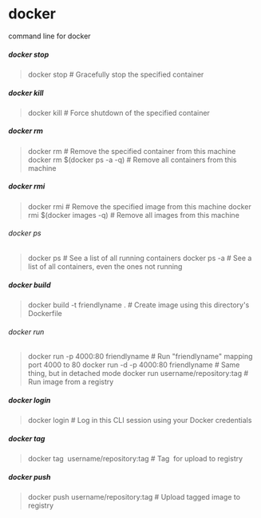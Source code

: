 # docker
command line for docker


##### docker stop
> docker stop <hash>                     # Gracefully stop the specified container


##### docker kill
> docker kill <hash>                     # Force shutdown of the specified container


##### docker rm
> docker rm <hash>                       # Remove the specified container from this machine
> docker rm $(docker ps -a -q)           # Remove all containers from this machine


##### docker rmi
> docker rmi <imagename>                     # Remove the specified image from this machine
> docker rmi $(docker images -q)             # Remove all images from this machine


###### docker ps
> docker ps                                 # See a list of all running containers
> docker ps -a                              # See a list of all containers, even the ones not running
  
  
##### docker build
> docker build -t friendlyname .            # Create image using this directory's Dockerfile


###### docker run
> docker run -p 4000:80 friendlyname        # Run "friendlyname" mapping port 4000 to 80
> docker run -d -p 4000:80 friendlyname     # Same thing, but in detached mode
> docker run username/repository:tag        # Run image from a registry
  
  
##### docker login
> docker login             # Log in this CLI session using your Docker credentials
  

##### docker tag
> docker tag <image> username/repository:tag    # Tag <image> for upload to registry


##### docker push
> docker push username/repository:tag            # Upload tagged image to registry
